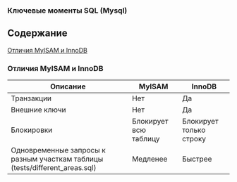 ### Ключевые моменты SQL (Mysql)

## Содержание

[Отличия MyISAM и InnoDB](#Отличия-MyISAM-и-InnoDB)

### **Отличия MyISAM и InnoDB**

| Описание      | MyISAM        | InnoDB       |
| ------------- | ------------- | -------------
| Транзакции  | Нет  | Да |
| Внешние ключи  | Нет | Да |
| Блокировки | Блокирует всю таблицу | Блокирует только строку |
| Одновременные запросы к разным участкам таблицы (tests/different_areas.sql) | Медленее | Быстрее |
